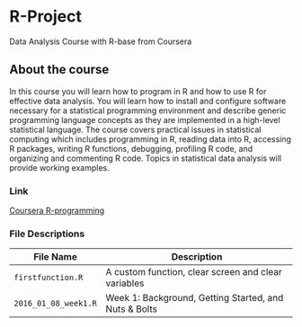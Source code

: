 # R-Project
Data Analysis Course with R-base from Coursera

## About the course
In this course you will learn how to program in R and how to use R for effective data analysis. You will learn how to install and configure software necessary for a statistical programming environment and describe generic programming language concepts as they are implemented in a high-level statistical language. The course covers practical issues in statistical computing which includes programming in R, reading data into R, accessing R packages, writing R functions, debugging, profiling R code, and organizing and commenting R code. Topics in statistical data analysis will provide working examples.

### Link
 [Coursera R-programming][1]
 
 [1]:https://www.coursera.org/learn/r-programming
 
 
### File Descriptions
 
 File Name            | Description
 ----------           |-------------
 `firstfunction.R`    | A custom function, clear screen and clear variables
 `2016_01_08_week1.R` |Week 1: Background, Getting Started, and Nuts & Bolts
